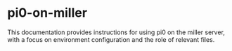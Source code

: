 # pi0-on-miller
This documentation provides instructions for using pi0 on the miller server, with a focus on environment configuration and the role of relevant files.
